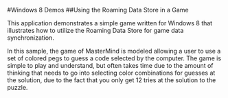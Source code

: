 #Windows 8 Demos
##Using the Roaming Data Store in a Game

This application demonstrates a simple game written for Windows 8 that illustrates how to utilize the Roaming Data Store for game data synchronization.

In this sample, the game of MasterMind is modeled allowing a user to use a set of colored pegs to guess a code selected by the computer. The game is simple to play and understand, but often takes time due to the amount of thinking that needs to go into selecting color combinations for guesses at the solution, due to the fact that you only get 12 tries at the solution to the puzzle.